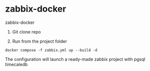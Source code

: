 # zabbix-docker
zabbix-docker

1) Git clone repo


2) Run from the project folder
```
docker compose -f zabbix.yml up --build -d
```

The configuration will launch a ready-made zabbix project with pgsql timecaledb
